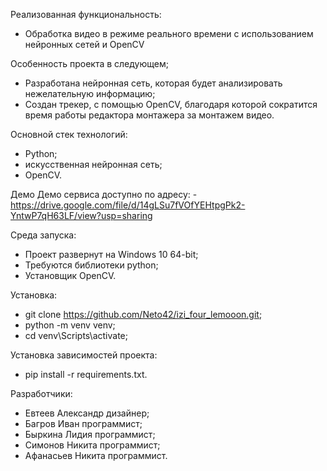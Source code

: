 Реализованная функциональность:
 - Обработка видео в режиме реального времени с использованием нейронных сетей и OpenCV

Особенность проекта в следующем;
 - Разработана нейронная сеть, которая будет анализировать нежелательную информацию;
 - Создан трекер, с помощью OpenCV, благодаря которой сократится время работы редактора монтажера за монтажем видео.

Основной стек технологий:
 - Python;
 - искусственная нейронная сеть;
 - OpenCV.

Демо
  Демо сервиса доступно по адресу: - https://drive.google.com/file/d/14gLSu7fVOfYEHtpgPk2-YntwP7qH63LF/view?usp=sharing

Среда запуска:
  - Проект развернут на Windows 10 64-bit;
  - Требуются библиотеки python;
  - Установщик OpenCV.
 
Установка:
  - git clone https://github.com/Neto42/izi_four_lemooon.git;
  - python -m venv venv;
  - cd venv\Scripts\activate;

Установка зависимостей проекта:
  - pip install -r requirements.txt.

Разработчики:
  - Евтеев Александр дизайнер;
  - Багров Иван программист;
  - Быркина Лидия программист;
  - Симонов Никита программист;
  - Афанасьев Никита программист.

